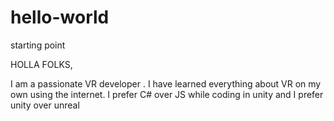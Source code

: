 # hello-world
starting point
 
 HOLLA FOLKS,
 
 I am a passionate VR developer . I  have learned everything about VR on my own using the internet.
 I prefer C# over JS while coding in unity and I prefer unity over unreal
